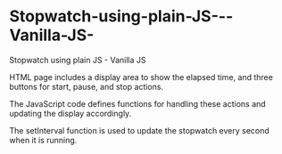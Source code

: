 # Stopwatch-using-plain-JS---Vanilla-JS-
Stopwatch using plain JS - Vanilla JS 


HTML page includes a display area to show the elapsed time, and three buttons for start, pause, and stop actions. 

The JavaScript code defines functions for handling these actions and updating the display accordingly. 

The setInterval function is used to update the stopwatch every second when it is running.

